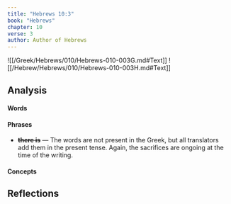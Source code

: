 ```yaml
---
title: "Hebrews 10:3"
book: "Hebrews"
chapter: 10
verse: 3
author: Author of Hebrews
---
```

![[/Greek/Hebrews/010/Hebrews-010-003G.md#Text]]
![[/Hebrew/Hebrews/010/Hebrews-010-003H.md#Text]]

## Analysis

#### Words

#### Phrases
- **<s>there is</s>** — The words are not present in the Greek, but all translators add them in the present tense.  Again, the sacrifices are ongoing at the time of the writing.

#### Concepts

## Reflections
